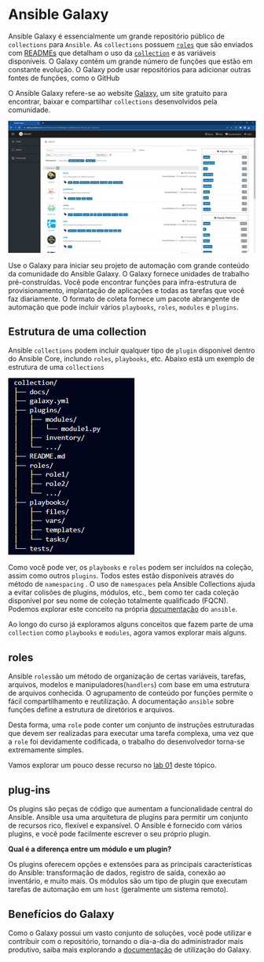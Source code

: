 Ansible Galaxy
=======================================================

Ansible Galaxy é essencialmente um grande repositório público de `collections` para `Ansible`. As `collections` possuem [`roles`](## "Uma role Ansible® é uma unidade portátil e independente de automação Ansible que serve como método preferencial para agrupar tarefas relacionadas e variáveis, arquivos, manipuladores e outros ativos associados em uma estrutura de arquivos conhecida. Embora as tarefas de automação possam ser escritas exclusivamente em um Ansible Playbook, as funções do Ansible permitem criar pacotes de conteúdo de automação que podem ser executados em uma ou mais execuções, reutilizados em playbooks e compartilhados com outros usuários em coleções.") que são enviados com [READMEs](../Appendix/Ansible/extras/nginx-role-README.md) que detalham o uso da  [`collection`](## "As collections são um formato de distribuição para o conteúdo do Ansible que pode incluir playbooks, roles, modules, and plugins. Você pode instalar e usar coleções por meio de um servidor de distribuição, como o Ansible Galaxy, ou um servidor Pulp 3 Galaxy.") e as variáveis disponíveis. O Galaxy contém um grande número de funções que estão em constante evolução. O Galaxy pode usar repositórios para adicionar outras fontes de funções, como o GitHub

O Ansible Galaxy refere-se ao website [Galaxy](https://galaxy.ansible.com/), um site gratuito para encontrar, baixar e compartilhar `collections` desenvolvidos pela comunidade.

![site](images/06-01-04.png)

Use o Galaxy para iniciar seu projeto de automação com grande conteúdo da comunidade do Ansible Galaxy. O Galaxy fornece unidades de trabalho pré-construídas. Você pode encontrar funções para infra-estrutura de provisionamento, implantação de aplicações e todas as tarefas que você faz diariamente. O formato de coleta fornece um pacote abrangente de automação que pode incluir vários `playbooks`, `roles`, `modules` e `plugins`.

Estrutura de uma collection
-------------------------------------------------------

Ansible `collections` podem incluir qualquer tipo de `plugin` disponível dentro do Ansible Core, inclundo `roles`, `playbooks`, etc. Abaixo está um exemplo de estrutura de uma `collections`

![Colection](images/06-01-05.png)

Como você pode ver, os `playbooks` e `roles` podem ser incluídos na coleção, assim como outros `plugins`. Todos estes estão disponíveis através do método de `namespacing` . O uso de `namespaces` pela Ansible Collections ajuda a evitar colisões de plugins, módulos, etc., bem como ter cada coleção disponível por seu nome de coleção totalmente qualificado (FQCN). Podemos explorar este conceito na própria [documentação](https://galaxy.ansible.com/docs/contributing/namespaces.html) do `ansible`.

Ao longo do curso já exploramos alguns conceitos que fazem parte de uma `collection` como `playbooks` e `modules`, agora vamos explorar mais alguns.

**roles**
--------------------------------------------
Ansible `roles`são um método de organização de certas variáveis, tarefas, arquivos, modelos e manipuladores(`handlers`) com base em uma estrutura de arquivos conhecida. O agrupamento de conteúdo por funções permite o fácil compartilhamento e reutilização. A documentação `ansible` sobre funções define a estrutura de diretórios e arquivos.

Desta forma, uma `role` pode conter um conjunto de instruções estruturadas que devem ser realizadas para executar uma tarefa complexa, uma vez que a `role` foi devidamente codificada, o trabalho do desenvolvedor torna-se extremamente simples.

Vamos explorar um pouco desse recurso no  [lab 01](labs/01-lab.md) deste tópico.

**plug-ins**
--------------------------------------------

Os plugins são peças de código que aumentam a funcionalidade central do Ansible. Ansible usa uma arquitetura de plugins para permitir um conjunto de recursos rico, flexível e expansível. O Ansible é fornecido com vários plugins, e você pode facilmente escrever o seu próprio plugin.

**Qual é a diferença entre um módulo e um plugin?**

Os plugins oferecem opções e extensões para as principais características do Ansible: transformação de dados, registro de saída, conexão ao inventário, e muito mais. Os módulos são um tipo de plugin que executam tarefas de automação em um `host` (geralmente um sistema remoto).

**Benefícios do Galaxy**
--------------------------------------------------
Como o Galaxy possui um vasto conjunto de soluções, você pode utilizar e contribuir com o repositório, tornando o dia-a-dia do administrador mais produtivo, saiba mais explorando a [documentação](https://docs.ansible.com/ansible/latest/galaxy/user_guide.html) de utilização do Galaxy.